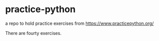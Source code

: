 # practice-python
a repo to hold practice exercises from https://www.practicepython.org/

There are fourty exercises.
